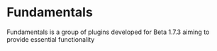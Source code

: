 # Fundamentals
Fundamentals is a group of plugins developed for Beta 1.7.3 aiming to provide essential functionality